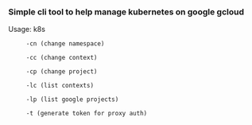 ### Simple cli tool to help manage kubernetes on google gcloud

Usage:  k8s

		 -cn (change namespace)

		 -cc (change context)

		 -cp (change project)

		 -lc (list contexts)

		 -lp (list google projects)
		 
		 -t (generate token for proxy auth)
